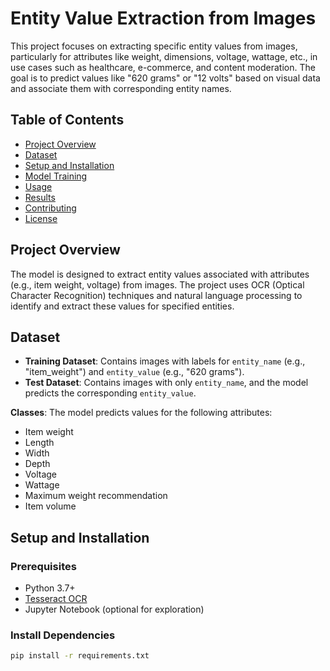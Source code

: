 # Entity Value Extraction from Images

This project focuses on extracting specific entity values from images, particularly for attributes like weight, dimensions, voltage, wattage, etc., in use cases such as healthcare, e-commerce, and content moderation. The goal is to predict values like "620 grams" or "12 volts" based on visual data and associate them with corresponding entity names.

## Table of Contents
- [Project Overview](#project-overview)
- [Dataset](#dataset)
- [Setup and Installation](#setup-and-installation)
- [Model Training](#model-training)
- [Usage](#usage)
- [Results](#results)
- [Contributing](#contributing)
- [License](#license)

## Project Overview
The model is designed to extract entity values associated with attributes (e.g., item weight, voltage) from images. The project uses OCR (Optical Character Recognition) techniques and natural language processing to identify and extract these values for specified entities.

## Dataset
- **Training Dataset**: Contains images with labels for `entity_name` (e.g., "item_weight") and `entity_value` (e.g., "620 grams").
- **Test Dataset**: Contains images with only `entity_name`, and the model predicts the corresponding `entity_value`.
  
**Classes**: The model predicts values for the following attributes:
  - Item weight
  - Length
  - Width
  - Depth
  - Voltage
  - Wattage
  - Maximum weight recommendation
  - Item volume

## Setup and Installation

### Prerequisites
- Python 3.7+
- [Tesseract OCR](https://github.com/tesseract-ocr/tesseract)
- Jupyter Notebook (optional for exploration)

### Install Dependencies
```bash
pip install -r requirements.txt
